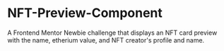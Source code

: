 # NFT-Preview-Component
A Frontend Mentor Newbie challenge that displays an NFT card preview with the name,  etherium value, and NFT creator's profile and name. 
